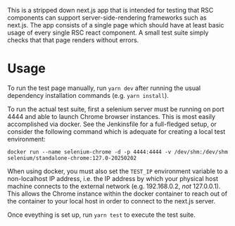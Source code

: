<!--

    Copyright (c) 2019-present Sonatype, Inc.
    This program and the accompanying materials are made available under
    the terms of the Eclipse Public License 2.0 which accompanies this
    distribution and is available at https://www.eclipse.org/legal/epl-2.0/.

-->
This is a stripped down next.js app that is intended for testing that RSC components can support server-side-rendering
frameworks such as next.js. The app consists of a single page which should have at least basic usage of every
single RSC react component. A small test suite simply checks that that page renders without errors.

# Usage
To run the test page manually, run `yarn dev` after running the usual dependency installation commands (e.g. `yarn
install`).

To run the actual test suite, first a selenium server must be running on port 4444 and able to launch Chrome browser
instances. This is most easily accomplished via docker.  See the Jenkinsfile for a full-fledged setup, or consider the
following command which is adequate for creating a local test environment:

```
docker run --name selenium-chrome -d -p 4444:4444 -v /dev/shm:/dev/shm selenium/standalone-chrome:127.0-20250202
```

When using docker, you must also set the `TEST_IP` environment variable to a non-localhost IP address, i.e.
the IP address by which your physical host machine connects to the external network (e.g. 192.168.0.2,
*not* 127.0.0.1). This allows the Chrome instance within the docker container to reach out of the container
to your local host in order to connect to the next.js server.

Once eveything is set up, run `yarn test` to execute the test suite.

